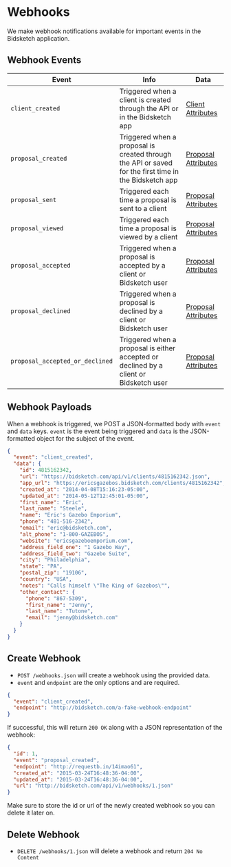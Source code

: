 # Webhooks

We make webhook notifications available for important events in the Bidsketch application.

## Webhook Events

Event | Info | Data
----- | ---- | ----
`client_created` | Triggered when a client is created through the API or in the Bidsketch app | [Client Attributes](https://github.com/Bidsketch/bidsketch-api/blob/master/sections/clients.md#client-data)
`proposal_created` | Triggered when a proposal is created through the API or saved for the first time in the Bidsketch app | [Proposal Attributes](https://github.com/Bidsketch/bidsketch-api/blob/master/sections/proposals.md#proposal-data)
`proposal_sent` | Triggered each time a proposal is sent to a client | [Proposal Attributes](https://github.com/Bidsketch/bidsketch-api/blob/master/sections/proposals.md#proposal-data)
`proposal_viewed` | Triggered each time a proposal is viewed by a client | [Proposal Attributes](https://github.com/Bidsketch/bidsketch-api/blob/master/sections/proposals.md#proposal-data)
`proposal_accepted` | Triggered when a proposal is accepted by a client or Bidsketch user | [Proposal Attributes](https://github.com/Bidsketch/bidsketch-api/blob/master/sections/proposals.md#proposal-data)
`proposal_declined` | Triggered when a proposal is declined by a client or Bidsketch user | [Proposal Attributes](https://github.com/Bidsketch/bidsketch-api/blob/master/sections/proposals.md#proposal-data)
`proposal_accepted_or_declined` | Triggered when a proposal is either accepted or declined by a client or Bidsketch user | [Proposal Attributes](https://github.com/Bidsketch/bidsketch-api/blob/master/sections/proposals.md#proposal-data)

## Webhook Payloads

When a webhook is triggered, we POST a JSON-formatted body with `event` and `data` keys. `event` is the event being triggered and `data` is the JSON-formatted object for the subject of the event.

```json
{
  "event": "client_created",
  "data": {
    "id": 4815162342,
    "url": "https://bidsketch.com/api/v1/clients/4815162342.json",
    "app_url": "https://ericsgazebos.bidsketch.com/clients/4815162342",
    "created_at": "2014-04-08T15:16:23-05:00",
    "updated_at": "2014-05-12T12:45:01-05:00",
    "first_name": "Eric",
    "last_name": "Steele",
    "name": "Eric's Gazebo Emporium",
    "phone": "481-516-2342",
    "email": "eric@bidsketch.com",
    "alt_phone": "1-800-GAZEBOS",
    "website": "ericsgazeboemporium.com",
    "address_field_one": "1 Gazebo Way",
    "address_field_two": "Gazebo Suite",
    "city": "Philadelphia",
    "state": "PA",
    "postal_zip": "19106",
    "country": "USA",
    "notes": "Calls himself \"The King of Gazebos\"",
    "other_contact": {
      "phone": "867-5309",
      "first_name": "Jenny",
      "last_name": "Tutone",
      "email": "jenny@bidsketch.com"
    }
  }
}
```

## Create Webhook

* `POST /webhooks.json` will create a webhook using the provided data.
* `event` and `endpoint` are the only options and are required.

```json
{
  "event": "client_created",
  "endpoint": "http://bidsketch.com/a-fake-webhook-endpoint"
}
```

If successful, this will return `200 OK` along with a JSON representation of the webhook:

```json
{
  "id": 1,
  "event": "proposal_created",
  "endpoint": "http://requestb.in/14imao61",
  "created_at": "2015-03-24T16:48:36-04:00",
  "updated_at": "2015-03-24T16:48:36-04:00",
  "url": "http://bidsketch.com/api/v1/webhooks/1.json"
}
```

Make sure to store the id or url of the newly created webhook so you can delete it later on.

## Delete Webhook

* `DELETE /webhooks/1.json` will delete a webhook and return `204 No Content`
